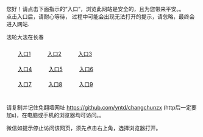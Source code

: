 您好！请点击下面指示的“入口”，浏览此网站是安全的，且为您带来平安。。 <br/>
点击入口后，请耐心等待， 过程中可能会出现无法打开的提示，请忽略，最终会进入网站. </br>

法轮大法在长春<br/>
<div style="padding:10px"><a style="margin:20px" target="_blank" href="https://d2w79bsss0dmvb.cloudfront.net/2Qpsp?abgvglgb" id="ccLink1" rel="nofollow">入口1</a> <a target="_blank" style="margin:20px" href="https://d2xd5p6exl3nrc.cloudfront.net/2Qpsp?axxgrb" id="ccLink2" rel="nofollow">入口2</a> <a style="margin:20px" target="_blank" href="https://d1mel4in8yyz8i.cloudfront.net/2Qpsp?tshhvjsy" id="ccLink3" rel="nofollow">入口3</a></div>

<div style="padding:10px" ><a style="margin:20px" target="_blank" href="https://d2w79bsss0dmvb.cloudfront.net/2Qpsp?abgvglgb" id="ccLink4" rel="nofollow">入口4</a> <a style="margin:20px" href="https://d2xd5p6exl3nrc.cloudfront.net/2Qpsp?axxgrb" target="_blank" id="ccLink5" rel="nofollow">入口5</a> <a style="margin:20px" href="https://d1mel4in8yyz8i.cloudfront.net/2Qpsp?tshhvjsy" target="_blank" id="ccLink6" rel="nofollow">入口6</a></div>

<div style="padding:10px"><a style="margin:20px" target="_blank" href="https://d2w79bsss0dmvb.cloudfront.net/2Qpsp?abgvglgb" id="ccLink7" rel="nofollow">入口7</a> <a style="margin:20px" href="https://d2xd5p6exl3nrc.cloudfront.net/2Qpsp?axxgrb" target="_blank" id="ccLink8" rel="nofollow">入口8</a> <a style="margin:20px" target="_blank" href="https://d1mel4in8yyz8i.cloudfront.net/2Qpsp?tshhvjsy" id="ccLink9" rel="nofollow">入口9</a></div>

<br/>



请复制并记住免翻墙网址 https://github.com/yntd/changchunzx (http后一定要加s)，在电脑或手机的浏览器均可访问。。<br/>

微信如提示停止访问该网页，须先点击右上角，选择浏览器打开。
